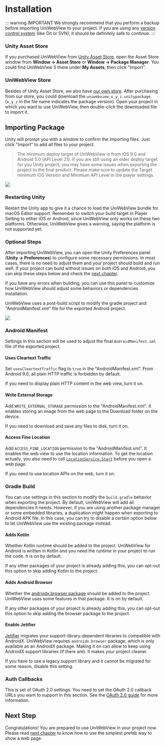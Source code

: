 # Installation

::: warning IMPORTANT
We strongly recommend that you perform a backup before importing UniWebView to your project. If you are using any [version control system](https://en.wikipedia.org/wiki/Version_control) (like Git or SVN), it should be definitely safe to continue.
:::

### Unity Asset Store

If you purchased UniWebView from [Unity Asset Store](https://assetstore.unity.com/packages/slug/229334), open the Asset Store window from **Window → Asset Store** or **Window → Package Manager**. You could find UniWebView 5 there under **My Assets**, then click "Import".

### UniWebView Store

Besides of Unity Asset Store, we also have [our own store](https://onevcat.gumroad.com/l/uniwebview-5). After purchasing from our store, you could download the `uniwebview_x_y_z.unitypackage` (`x_y_z` in the file name indicates the package version). Open your project in which you want to use UniWebView, then double-click the downloaded file to import it.

## Importing Package

Unity will prompt you with a window to confirm the importing files. Just click "Import" to add all files to your project.

> The minimum deploy target of UniWebView is from iOS 9.0 and Android 5.0 (API Level 21). If you are still using an older deploy target for you
> Unity project, you may have some issues when exporting the project to the final product. Please make sure to update the
> Target minimum iOS Version and Minimum API Level in the player settings.

![](/images/importing-v5.png)

### Restarting Unity

Restart the Unity app to give it a chance to load the UniWebView bundle for macOS Editor support. Remember to switch your build target in Player Setting
to either iOS or Android, since UniWebView only works on these two platforms. Otherwise, UniWebView gives a warning, saying the platform is not supported yet.

### Optional Steps

After importing UniWebView, you can open the Unity Preferences panel (**Unity → Preferences**) to configure some necessary permissions. In most cases, there is no need to adjust them and your project should build and run well. If your project can build without issues on both iOS and Android, you can skip these steps below and check the [next chapter](./using-prefab.md).

If you have any errors when building, you can use this panel to customize how UniWebView should adjust some behaviors or dependencies installation.

UniWebView uses a post-build script to modify the gradle project and "AndroidManifest.xml" file for the exported Android project.

![](/images/preferences-v5.png)

### Android Manifest

Settings in this section will be used to adjust the final `AndroidManifest.xml` file of the exported project.

#### Uses Cleartext Traffic

Set `usesCleartextTraffic` flag to `true` in the "AndroidManifest.xml". From Android 9.0, all plain HTTP traffic is forbidden by default.

If you need to display plain HTTP content in the web view, turn it on.

#### Write External Storage

Add `WRITE_EXTERNAL_STORAGE` permission to the "AndroidManifest.xml". It enables storing an image from the web page to the Download folder on the device. 

If you need to download and save any files to disk, turn it on.

#### Access Fine Location

Add `ACCESS_FINE_LOCATION` permission to the "AndroidManifest.xml". It enables the web view to use the location information. To get the location actually, you also need to call [`LocationService.Start`](https://docs.unity3d.com/ScriptReference/LocationService.Start.html) before you open a web page.

If you need to use location APIs on the web, turn it on.

### Gradle Build

You can use settings in this section to modify the `build.gradle` behavior when exporting the project. By default, UniWebView
will add all dependencies it needs. However, if you are using another package manager or some embedded libraries, a duplication might
happen when exporting to Android APK file. In this case, you can try to disable a certain option below to let UniWebView use the existing package instead.

#### Adds Kotlin

Whether Kotlin runtime should be added to the project. UniWebView for Android is written in Kotlin and you need the runtime in your project to run the code. It is on by default.

If any other packages of your project is already adding this, you can opt-out this option to skip adding Kotlin to the project.

#### Adds Android Browser

Whether the [androidx.browser package](https://developer.android.com/jetpack/androidx/releases/browser) should be added to the project.
UniWebView uses some features in that package. It is on by default.

If any other packages of your project is already adding this, you can opt-out this option to skip adding the browser package to the project.

#### Enable Jetifier

[Jetifier](https://developer.android.com/studio/command-line/jetifier) migrates your support-library-dependent libraries to compatible with AndroidX.
UniWebView requires `androidx.browser` package, which is only available as an AndroidX package. Making it on can allow to keep using AndroidX support libraries (if there are). It makes your project cleaner.

If you have to use a legacy support library and it cannot be migrated for some reason, disable this setting.

### Auth Callbacks

This is set of OAuth 2.0 settings. You need to set the OAuth 2.0 callback URLs you want to support in this section. See the [OAuth 2.0 guide](./oauth2.md) for more information.

## Next Step

Congratulations! You are prepared to use UniWebView in your project now. Please read [next chapter](./using-prefab.md) to know how to use the simplest prefab way to show a web page.
